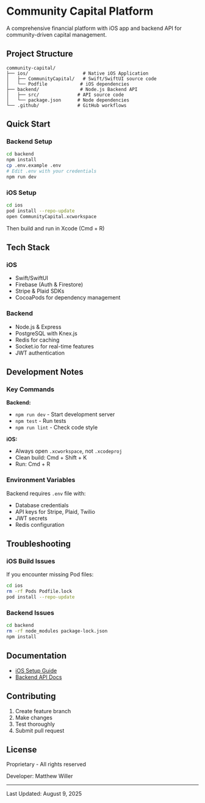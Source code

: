 # Community Capital Platform

A comprehensive financial platform with iOS app and backend API for community-driven capital management.

## Project Structure

```
community-capital/
├── ios/                    # Native iOS Application
│   ├── CommunityCapital/   # Swift/SwiftUI source code
│   └── Podfile            # iOS dependencies
├── backend/               # Node.js Backend API
│   ├── src/              # API source code
│   └── package.json      # Node dependencies
└── .github/              # GitHub workflows
```

## Quick Start

### Backend Setup
```bash
cd backend
npm install
cp .env.example .env
# Edit .env with your credentials
npm run dev
```

### iOS Setup
```bash
cd ios
pod install --repo-update
open CommunityCapital.xcworkspace
```
Then build and run in Xcode (Cmd + R)

## Tech Stack

### iOS
- Swift/SwiftUI
- Firebase (Auth & Firestore)
- Stripe & Plaid SDKs
- CocoaPods for dependency management

### Backend
- Node.js & Express
- PostgreSQL with Knex.js
- Redis for caching
- Socket.io for real-time features
- JWT authentication

## Development Notes

### Key Commands

**Backend:**
- `npm run dev` - Start development server
- `npm test` - Run tests
- `npm run lint` - Check code style

**iOS:**
- Always open `.xcworkspace`, not `.xcodeproj`
- Clean build: Cmd + Shift + K
- Run: Cmd + R

### Environment Variables
Backend requires `.env` file with:
- Database credentials
- API keys for Stripe, Plaid, Twilio
- JWT secrets
- Redis configuration

## Troubleshooting

### iOS Build Issues
If you encounter missing Pod files:
```bash
cd ios
rm -rf Pods Podfile.lock
pod install --repo-update
```

### Backend Issues
```bash
cd backend
rm -rf node_modules package-lock.json
npm install
```

## Documentation

- [iOS Setup Guide](./ios/README.md)
- [Backend API Docs](./backend/README.md)

## Contributing

1. Create feature branch
2. Make changes
3. Test thoroughly
4. Submit pull request

## License

Proprietary - All rights reserved

Developer: Matthew Willer

---
Last Updated: August 9, 2025

